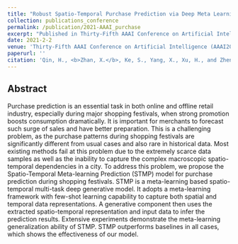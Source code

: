 ```yaml
---
title: "Robust Spatio-Temporal Purchase Prediction via Deep Meta Learning"
collection: publications_conference
permalink: /publication/2021-AAAI_purchase
excerpt: "Published in Thirty-Fifth AAAI Conference on Artificial Intelligence (AAAI2021). "
date: 2021-2-2
venue: 'Thirty-Fifth AAAI Conference on Artificial Intelligence (AAAI2021)'
paperurl: ''
citation: 'Qin, H., <b>Zhan, X.</b>, Ke, S., Yang, X., Xu, H., and Zheng, Y. Robust Spatio-Temporal Purchase Prediction via Deep Meta Learning. Accepted in <i>Thirty-Fifth AAAI Conference on Artificial Intelligence (AAAI2021)<i>.'
---
```


Abstract
---

Purchase prediction is an essential task in both online and offline retail industry, especially during major shopping festivals, when strong promotion boosts consumption dramatically. It is important for merchants to forecast such surge of sales and have better preparation. This is a challenging problem, as the purchase patterns during shopping festivals are significantly different from usual cases and also rare in historical data. Most existing methods fail at this problem due to the extremely scarce data samples as well as the inability to capture the complex macroscopic spatio-temporal dependencies in a city. To address this problem, we propose the Spatio-Temporal Meta-learning Prediction (STMP) model for purchase prediction during shopping festivals. STMP is a meta-learning based spatio-temporal multi-task deep generative model. It adopts a meta-learning framework with few-shot learning capability to capture both spatial and temporal data representations. A generative component then uses the extracted spatio-temporal representation and input data to infer the prediction results. Extensive experiments demonstrate the meta-learning generalization ability of STMP. STMP outperforms baselines in all cases, which shows the effectiveness of our model. 


<!-- ---
[Access to the paper](https://ascelibrary.org/doi/10.1061/9780784480625.061) -->